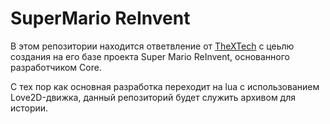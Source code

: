 # SuperMario ReInvent

В этом репозитории находится ответвление от [TheXTech](https://github.com/Wohlstand/TheXTech)
с цеьлю создания на его базе проекта Super Mario ReInvent, основанного разработчиком Core.

С тех пор как основная разработка переходит на lua с использованием Love2D-движка, данный
репозиторий будет служить архивом для истории.
